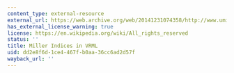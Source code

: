 ```yaml
---
content_type: external-resource
external_url: https://web.archive.org/web/20141231074358/http://www.umich.edu/~vrl/project2/miller/index.html
has_external_license_warning: true
license: https://en.wikipedia.org/wiki/All_rights_reserved
status: ''
title: Miller Indices in VRML
uid: dd2e8f6d-1ce4-467f-b0aa-36cc6ad2d57f
wayback_url: ''
---
```

